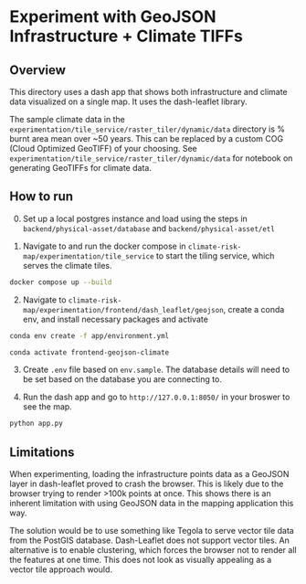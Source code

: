 # Experiment with GeoJSON Infrastructure + Climate TIFFs

## Overview

This directory uses a dash app that shows both infrastructure and climate data visualized on a single map. It uses the dash-leaflet library.

The sample climate data in the `experimentation/tile_service/raster_tiler/dynamic/data` directory is % burnt area mean over ~50 years. This can be replaced by a custom COG (Cloud Optimized GeoTIFF) of your choosing. See `experimentation/tile_service/raster_tiler/dynamic/data` for notebook on generating GeoTIFFs for climate data.



## How to run
0. Set up a local postgres instance and load using the steps in `backend/physical-asset/database` and `backend/physical-asset/etl`

1. Navigate to and run the docker compose in `climate-risk-map/experimentation/tile_service` to start the tiling service, which serves the climate tiles.

```bash
docker compose up --build
```

2. Navigate to `climate-risk-map/experimentation/frontend/dash_leaflet/geojson`, create a conda env, and install necessary packages and activate

```bash
conda env create -f app/environment.yml
```

```bash
conda activate frontend-geojson-climate
```

3. Create `.env` file based on `env.sample`. The database details will need to be set based on the database you are connecting to.

4. Run the dash app and go to `http://127.0.0.1:8050/` in your broswer to see the map.

```bash
python app.py
```

## Limitations

When experimenting, loading the infrastructure points data as a GeoJSON layer in dash-leaflet proved to crash the browser. This is likely due to the browser trying to render >100k points at once. This shows there is an inherent limitation with using GeoJSON data in the mapping application this way. 

The solution would be to use something like Tegola to serve vector tile data from the PostGIS database. Dash-Leaflet does not support vector tiles. An alternative is to enable clustering, which forces the browser not to render all the features at one time. This does not look as visually appealing as a vector tile approach would. 